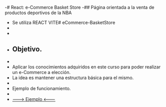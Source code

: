 -# React: e-Commerce Basket Store
-## Página orientada a la venta de productos deportivos de la NBA

- Se utiliza REACT VITE#   e C o m m e r c e - B a s k e t S t o r e 
- 
-
- ## Objetivo.
- 
- Aplicar los conocimientos adquiridos en este curso para poder realizar un e-Commerce a elección. 
- La idea es mantener una estructura básica para el mismo.
- 
- Ejemplo de funcionamiento.
- 
- [---> Ejemplo <---]()


